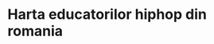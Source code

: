 # Harta educatorilor hiphop din romania

<sheet-loader sheet-url="https://docs.google.com/spreadsheets/d/1uJ0a4cu2tFakaIZUfJoZwi5DAKSJxaENoY3iAjQt--o/edit?usp=sharing">
 <template>
  <page-educators-map></page-educators-map>
 </template>
</sheet-loader>
